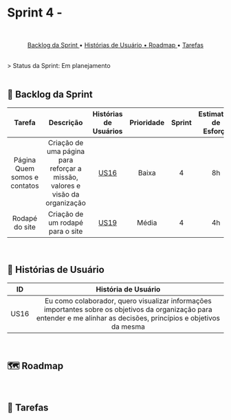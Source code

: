 # Sprint 4 - 
<br>

<p align="center">
  <a href ="#backlog"> Backlog da Sprint </a>  •
  <a href ="historias"> Histórias de Usuário •
  <a href ="#roadmap"> Roadmap </a> •
  <a href ="#tarefas"> Tarefas </a>
</p><br>
> Status da Sprint: Em planejamento

<br>
<br>

## 🔮 Backlog da Sprint <a id="backlog"></a>

|                            Tarefa                            |                          Descrição                           |               Histórias de Usuários                | Prioridade | Sprint | Estimativa de Esforço |       Status       |
| :----------------------------------------------------------: | :----------------------------------------------------------: | :------------------------------------------------: | :--------: | :----: | :-------------------: | :----------------: |
| Página Quem somos e contatos | Criação de uma página para reforçar a missão, valores e visão da organização | <a href='#us16'>US16</a> | Baixa | 4 | 8h | 🚧 |
| Rodapé do site | Criação de um rodapé para o site | <a href='#us19'>US19</a> | Média | 4 | 4h | 🚧 |

<br>

## 📖 Histórias de Usuário<a id="historia"></a>


|          ID           |                     História de Usuário                      |
| :-------------------: | :----------------------------------------------------------: |
| US16<a id='us16'></a> | Eu como colaborador, quero visualizar informações importantes sobre os objetivos da organização para entender e me alinhar as decisões, princípios e objetivos da mesma |
<br>

## 🗺️ Roadmap<a id="roadmap"></a>

<br>

## 📝 Tarefas<a id="tarefas"></a><br>
<br>